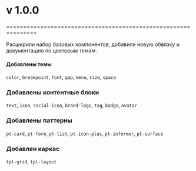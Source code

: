 # v 1.0.0  
===============================================================

Расширили набор базовых компонентов, добавили новую обвязку и документацию по цветовым темам.

#### Добавлены темы
`color`, `breakpoint`, `font`, `gap`, `menu`, `size`, `space`  
### Добавлены контентные блоки
`text`, `icon`, `social-icon`, `brand-logo`, `tag`, `badge`, `avatar`
### Добавлены паттерны
`pt-card`, `pt-form`, `pt-list`, `pt-icon-plus`, `pt-informer`, `pt-surface`
### Добавлен каркас
`tpl-grid`, `tpl-layout`
